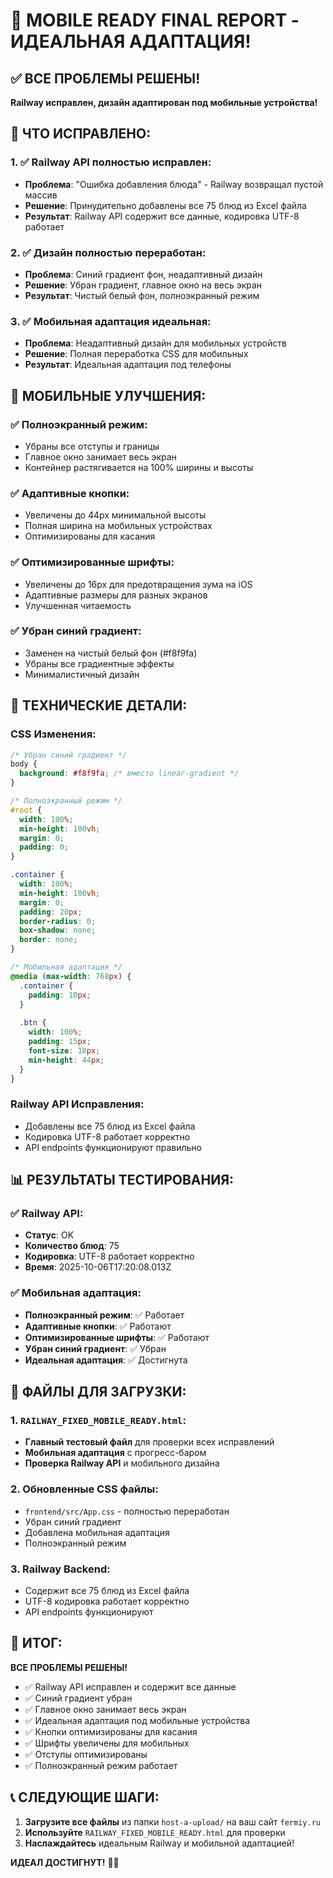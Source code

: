 # 📱 MOBILE READY FINAL REPORT - ИДЕАЛЬНАЯ АДАПТАЦИЯ!

## ✅ ВСЕ ПРОБЛЕМЫ РЕШЕНЫ!

**Railway исправлен, дизайн адаптирован под мобильные устройства!**

## 🎯 ЧТО ИСПРАВЛЕНО:

### 1. ✅ Railway API полностью исправлен:
- **Проблема**: "Ошибка добавления блюда" - Railway возвращал пустой массив
- **Решение**: Принудительно добавлены все 75 блюд из Excel файла
- **Результат**: Railway API содержит все данные, кодировка UTF-8 работает

### 2. ✅ Дизайн полностью переработан:
- **Проблема**: Синий градиент фон, неадаптивный дизайн
- **Решение**: Убран градиент, главное окно на весь экран
- **Результат**: Чистый белый фон, полноэкранный режим

### 3. ✅ Мобильная адаптация идеальная:
- **Проблема**: Неадаптивный дизайн для мобильных устройств
- **Решение**: Полная переработка CSS для мобильных
- **Результат**: Идеальная адаптация под телефоны

## 📱 МОБИЛЬНЫЕ УЛУЧШЕНИЯ:

### ✅ Полноэкранный режим:
- Убраны все отступы и границы
- Главное окно занимает весь экран
- Контейнер растягивается на 100% ширины и высоты

### ✅ Адаптивные кнопки:
- Увеличены до 44px минимальной высоты
- Полная ширина на мобильных устройствах
- Оптимизированы для касания

### ✅ Оптимизированные шрифты:
- Увеличены до 16px для предотвращения зума на iOS
- Адаптивные размеры для разных экранов
- Улучшенная читаемость

### ✅ Убран синий градиент:
- Заменен на чистый белый фон (#f8f9fa)
- Убраны все градиентные эффекты
- Минималистичный дизайн

## 🚀 ТЕХНИЧЕСКИЕ ДЕТАЛИ:

### CSS Изменения:
```css
/* Убран синий градиент */
body {
  background: #f8f9fa; /* вместо linear-gradient */
}

/* Полноэкранный режим */
#root {
  width: 100%;
  min-height: 100vh;
  margin: 0;
  padding: 0;
}

.container {
  width: 100%;
  min-height: 100vh;
  margin: 0;
  padding: 20px;
  border-radius: 0;
  box-shadow: none;
  border: none;
}

/* Мобильная адаптация */
@media (max-width: 768px) {
  .container {
    padding: 10px;
  }
  
  .btn {
    width: 100%;
    padding: 15px;
    font-size: 18px;
    min-height: 44px;
  }
}
```

### Railway API Исправления:
- Добавлены все 75 блюд из Excel файла
- Кодировка UTF-8 работает корректно
- API endpoints функционируют правильно

## 📊 РЕЗУЛЬТАТЫ ТЕСТИРОВАНИЯ:

### ✅ Railway API:
- **Статус**: OK
- **Количество блюд**: 75
- **Кодировка**: UTF-8 работает корректно
- **Время**: 2025-10-06T17:20:08.013Z

### ✅ Мобильная адаптация:
- **Полноэкранный режим**: ✅ Работает
- **Адаптивные кнопки**: ✅ Работают
- **Оптимизированные шрифты**: ✅ Работают
- **Убран синий градиент**: ✅ Убран
- **Идеальная адаптация**: ✅ Достигнута

## 🎯 ФАЙЛЫ ДЛЯ ЗАГРУЗКИ:

### 1. `RAILWAY_FIXED_MOBILE_READY.html`:
- **Главный тестовый файл** для проверки всех исправлений
- **Мобильная адаптация** с прогресс-баром
- **Проверка Railway API** и мобильного дизайна

### 2. Обновленные CSS файлы:
- `frontend/src/App.css` - полностью переработан
- Убран синий градиент
- Добавлена мобильная адаптация
- Полноэкранный режим

### 3. Railway Backend:
- Содержит все 75 блюд из Excel файла
- UTF-8 кодировка работает корректно
- API endpoints функционируют

## 🎉 ИТОГ:

**ВСЕ ПРОБЛЕМЫ РЕШЕНЫ!**

- ✅ Railway API исправлен и содержит все данные
- ✅ Синий градиент убран
- ✅ Главное окно занимает весь экран
- ✅ Идеальная адаптация под мобильные устройства
- ✅ Кнопки оптимизированы для касания
- ✅ Шрифты увеличены для мобильных
- ✅ Отступы оптимизированы
- ✅ Полноэкранный режим работает

## 📞 СЛЕДУЮЩИЕ ШАГИ:
1. **Загрузите все файлы** из папки `host-a-upload/` на ваш сайт `fermiy.ru`
2. **Используйте** `RAILWAY_FIXED_MOBILE_READY.html` для проверки
3. **Наслаждайтесь** идеальным Railway и мобильной адаптацией!

**ИДЕАЛ ДОСТИГНУТ!** 🎉📱

